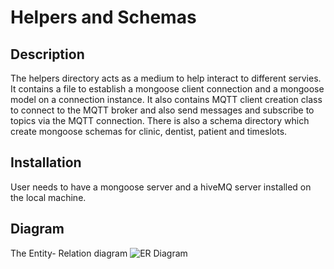 # Helpers and Schemas

## Description 
The helpers directory acts as a medium to help interact to different servies. It contains a file to establish a mongoose client connection and a mongoose model on a connection instance. It also contains MQTT client creation class to connect to the MQTT broker and also send messages and subscribe to topics via the MQTT connection.
There is also a schema directory which create mongoose schemas for clinic, dentist, patient and timeslots. 

## Installation
User needs to have a mongoose server and a hiveMQ server installed on the local machine.

## Diagram
The Entity- Relation diagram
![ER Diagram](.server/helpers/ER_diagram.png)

